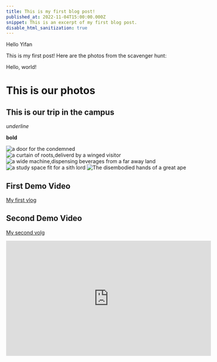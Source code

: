 ```yaml
---
title: This is my first blog post!
published_at: 2022-11-04T15:00:00.000Z
snippet: This is an excerpt of my first blog post.
disable_html_sanitization: true
---
```


Hello Yifan

This is my first post!  Here are the photos from the scavenger hunt:

Hello, world!

# This is our photos

## This is our trip in the campus

_underline_

**bold**

![a door for the condemned](../static/w01s1/WechatIMG9.jpg)
![a curtain of roots,deliverd by a winged visitor](../static/WechatIMG10.jpg)
![a wide machine,dispensing beverages from a far away land](../static/w01s1/WechatIMG11.jpg)
![a study space fit for a sith lord](../static/w01s1/WechatIMG12.jpg)
![The disembodied hands of a great ape](../static/w01s1/WechatIMG13.jpg)

## First Demo Video
[My first vlog](https://youtu.be/xMiDmY5Umks)

## Second Demo Video
[My second volg](https://youtu.be/iHrjEJvdjRI?si=eGBB1VIZT7P-_10j)
<iframe width="560" height="315" src="https://www.youtube.com/embed/iHrjEJvdjRI?si=BkVaCU_rLu4YqB3S" title="YouTube video player" frameborder="0" allow="accelerometer; autoplay; clipboard-write; encrypted-media; gyroscope; picture-in-picture; web-share" allowfullscreen></iframe>
